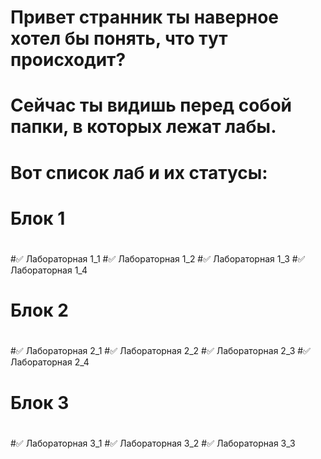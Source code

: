 # Привет странник ты наверное хотел бы понять, что тут происходит?
# Сейчас ты видишь перед собой папки, в которых лежат лабы.
# Вот список лаб и их статусы:
# Блок 1
#
#✅ Лабораторная 1_1
#✅ Лабораторная 1_2
#✅ Лабораторная 1_3
#✅ Лабораторная 1_4
#
# Блок 2
#
#✅ Лабораторная 2_1
#✅ Лабораторная 2_2
#✅ Лабораторная 2_3
#✅ Лабораторная 2_4
#
# Блок 3
#
#✅ Лабораторная 3_1
#✅ Лабораторная 3_2
#✅ Лабораторная 3_3
